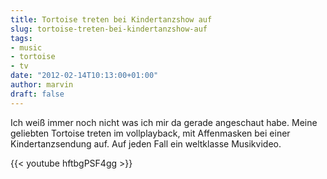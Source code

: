 ```yaml
---
title: Tortoise treten bei Kindertanzshow auf
slug: tortoise-treten-bei-kindertanzshow-auf
tags:
- music
- tortoise
- tv
date: "2012-02-14T10:13:00+01:00"
author: marvin
draft: false
---
```

Ich weiß immer noch nicht was ich mir da gerade angeschaut habe. Meine
geliebten Tortoise treten im vollplayback, mit Affenmasken bei einer
Kindertanzsendung auf. Auf jeden Fall ein weltklasse Musikvideo.

{{< youtube hftbgPSF4gg >}}